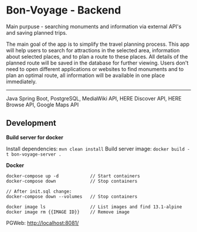 # Bon-Voyage - Backend

Main purpuse - searching monuments and information via external API's and saving planned trips.

The main goal of the app is to simplify the travel planning process.
This app will help users to search for attractions in the selected area, information about selected places, and to plan a route to these places. All details of the planned route will be saved in the database for further viewing.
Users don't need to open different applications or websites to find monuments and to plan an optimal route, all information will be available in one place immediately.

___

Java Spring Boot, PostgreSQL, MediaWiki API, HERE Discover API, HERE Browse API, Google Maps API

## Development

**Build server for docker**

Install dependencies: `mvn clean install`
Build server image: `docker build -t bon-voyage-server .`

**Docker**

```
docker-compose up -d            // Start containers
docker-compose down             // Stop containers

// After init.sql change:
docker-compose down --volumes   // Stop containers

docker image ls                 // List images and find 13.1-alpine
docker image rm {{IMAGE ID}}    // Remove image
```

PGWeb: [http://localhost:8081/]()